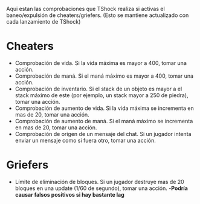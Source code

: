 Aqui estan las comprobaciones que TShock realiza si activas el baneo/expulsión de cheaters/griefers. (Esto se mantiene actualizado con cada lanzamiento de TShock)

# Cheaters
* Comprobación de vida. Si la vida máxima es mayor a 400, tomar una acción.
* Comprobación de maná. Si el maná máximo es mayor a 400, tomar una acción.
* Comprobación de inventario. Si el stack de un objeto es mayor a el stack máximo de este (por ejemplo, un stack mayor a 250 de piedra), tomar una acción.
* Comprobación de aumento de vida. Si la vida máxima se incrementa en mas de 20, tomar una acción.
* Comprobación de aumento de maná. Si el maná máximo se incrementa en mas de 20, tomar una acción.
* Comprobación de origen de un mensaje del chat. Si un jugador intenta enviar un mensaje como si fuera otro, tomar una acción.

# Griefers
* Límite de eliminación de bloques. Si un jugador destruye mas de 20 bloques en una update (1/60 de segundo), tomar una acción. -**Podría causar falsos positivos si hay bastante lag**